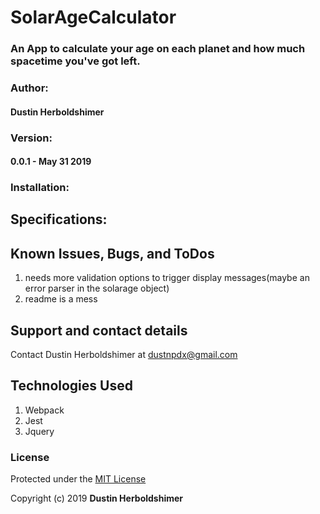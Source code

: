 # SolarAgeCalculator

### An App to calculate your age on each planet and how much spacetime you've got left.

### Author:

#### Dustin Herboldshimer

### Version:

#### 0.0.1 - May 31 2019

### Installation:

## Specifications:

## Known Issues, Bugs, and ToDos

1. needs more validation options to trigger display messages(maybe an error parser in the solarage object)
2. readme is a mess
## Support and contact details

Contact Dustin Herboldshimer at dustnpdx@gmail.com

## Technologies Used

1. Webpack
2. Jest
3. Jquery

### License

Protected under the <a href="https://opensource.org/licenses/MIT">MIT License</a>

Copyright (c) 2019 **Dustin Herboldshimer**


